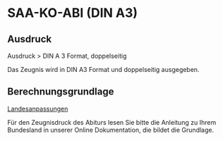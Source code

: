 ﻿# SAA-KO-ABI (DIN A3)

## Ausdruck

Ausdruck > DIN A 3 Format, doppelseitig

Das Zeugnis wird in DIN A3 Format und doppelseitig ausgegeben.

## Berechnungsgrundlage

[Landesanpassungen](https://doc.la.stueber.de)

Für den Zeugnisdruck des Abiturs lesen Sie bitte die Anleitung zu Ihrem Bundesland in unserer Online Dokumentation, die bildet die Grundlage.
